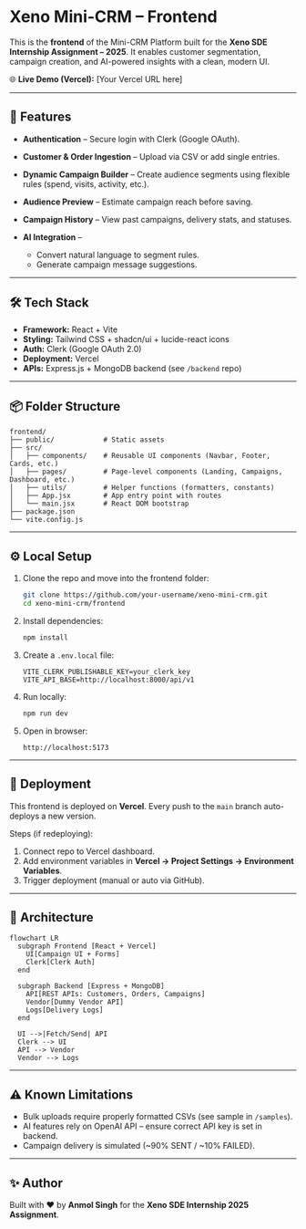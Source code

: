 # Xeno Mini-CRM – Frontend

This is the **frontend** of the Mini-CRM Platform built for the **Xeno SDE Internship Assignment – 2025**.
It enables customer segmentation, campaign creation, and AI-powered insights with a clean, modern UI.

🌐 **Live Demo (Vercel):** \[Your Vercel URL here]

---

## 🚀 Features

* **Authentication** – Secure login with Clerk (Google OAuth).
* **Customer & Order Ingestion** – Upload via CSV or add single entries.
* **Dynamic Campaign Builder** – Create audience segments using flexible rules (spend, visits, activity, etc.).
* **Audience Preview** – Estimate campaign reach before saving.
* **Campaign History** – View past campaigns, delivery stats, and statuses.
* **AI Integration** –

  * Convert natural language to segment rules.
  * Generate campaign message suggestions.

---

## 🛠 Tech Stack

* **Framework:** React + Vite
* **Styling:** Tailwind CSS + shadcn/ui + lucide-react icons
* **Auth:** Clerk (Google OAuth 2.0)
* **Deployment:** Vercel
* **APIs:** Express.js + MongoDB backend (see `/backend` repo)

---

## 📦 Folder Structure

```
frontend/
├── public/            # Static assets
├── src/
│   ├── components/    # Reusable UI components (Navbar, Footer, Cards, etc.)
│   ├── pages/         # Page-level components (Landing, Campaigns, Dashboard, etc.)
│   ├── utils/         # Helper functions (formatters, constants)
│   ├── App.jsx        # App entry point with routes
│   └── main.jsx       # React DOM bootstrap
├── package.json
└── vite.config.js
```

---

## ⚙️ Local Setup

1. Clone the repo and move into the frontend folder:

   ```bash
   git clone https://github.com/your-username/xeno-mini-crm.git
   cd xeno-mini-crm/frontend
   ```

2. Install dependencies:

   ```bash
   npm install
   ```

3. Create a `.env.local` file:

   ```env
   VITE_CLERK_PUBLISHABLE_KEY=your_clerk_key
   VITE_API_BASE=http://localhost:8000/api/v1
   ```

4. Run locally:

   ```bash
   npm run dev
   ```

5. Open in browser:

   ```
   http://localhost:5173
   ```

---

## 🔗 Deployment

This frontend is deployed on **Vercel**.
Every push to the `main` branch auto-deploys a new version.

Steps (if redeploying):

1. Connect repo to Vercel dashboard.
2. Add environment variables in **Vercel → Project Settings → Environment Variables**.
3. Trigger deployment (manual or auto via GitHub).

---

## 📐 Architecture

```mermaid
flowchart LR
  subgraph Frontend [React + Vercel]
    UI[Campaign UI + Forms]
    Clerk[Clerk Auth]
  end

  subgraph Backend [Express + MongoDB]
    API[REST APIs: Customers, Orders, Campaigns]
    Vendor[Dummy Vendor API]
    Logs[Delivery Logs]
  end

  UI -->|Fetch/Send| API
  Clerk --> UI
  API --> Vendor
  Vendor --> Logs
```

---

## ⚠️ Known Limitations

* Bulk uploads require properly formatted CSVs (see sample in `/samples`).
* AI features rely on OpenAI API – ensure correct API key is set in backend.
* Campaign delivery is simulated (\~90% SENT / \~10% FAILED).

---

## ✨ Author

Built with ❤️ by **Anmol Singh** for the **Xeno SDE Internship 2025 Assignment**.
